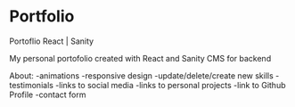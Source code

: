 # Portfolio
Portoflio React | Sanity

My personal portofolio created with React and Sanity CMS for backend

About:
-animations
-responsive design
-update/delete/create new skills
-testimonials
-links to social media
-links to personal projects
-link to Github Profile
-contact form
